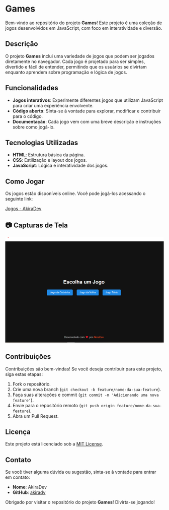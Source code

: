 # Games

Bem-vindo ao repositório do projeto **Games**! Este projeto é uma coleção de jogos desenvolvidos em JavaScript, com foco em interatividade e diversão.

## Descrição

O projeto **Games** inclui uma variedade de jogos que podem ser jogados diretamente no navegador. Cada jogo é projetado para ser simples, divertido e fácil de entender, permitindo que os usuários se divirtam enquanto aprendem sobre programação e lógica de jogos.

## Funcionalidades

- **Jogos interativos**: Experimente diferentes jogos que utilizam JavaScript para criar uma experiência envolvente.
- **Código aberto**: Sinta-se à vontade para explorar, modificar e contribuir para o código.
- **Documentação**: Cada jogo vem com uma breve descrição e instruções sobre como jogá-lo.

## Tecnologias Utilizadas

- **HTML**: Estrutura básica da página.
- **CSS**: Estilização e layout dos jogos.
- **JavaScript**: Lógica e interatividade dos jogos.

## Como Jogar

Os jogos estão disponíveis online. Você pode jogá-los acessando o seguinte link:

[Jogos - AkiraDev](https://akiradv.github.io/games)

## 📷 Capturas de Tela

![Exemplo de Notificação](images/games.png)

## Contribuições

Contribuições são bem-vindas! Se você deseja contribuir para este projeto, siga estas etapas:

1. Fork o repositório.
2. Crie uma nova branch (`git checkout -b feature/nome-da-sua-feature`).
3. Faça suas alterações e commit (`git commit -m 'Adicionando uma nova feature'`).
4. Envie para o repositório remoto (`git push origin feature/nome-da-sua-feature`).
5. Abra um Pull Request.

## Licença

Este projeto está licenciado sob a [MIT License](LICENSE).

## Contato

Se você tiver alguma dúvida ou sugestão, sinta-se à vontade para entrar em contato:

- **Nome**: AkiraDev
- **GitHub**: [akiradv](https://github.com/akiradv)

Obrigado por visitar o repositório do projeto **Games**! Divirta-se jogando!